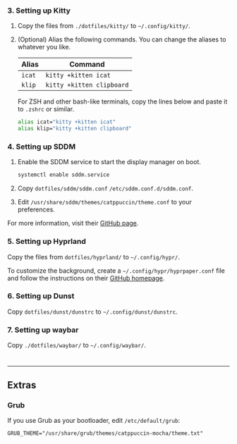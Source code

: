 ### 3. Setting up Kitty

1. Copy the files from `./dotfiles/kitty/` to `~/.config/kitty/`.
2. (Optional) Alias the following commands. You can change the aliases to whatever you like.

    | Alias   | Command                   |
    | ------- | ------------------------- |
    | `icat`  | `kitty +kitten icat`      |
    | `klip`  | `kitty +kitten clipboard` |

    For ZSH and other bash-like terminals, copy the lines below and paste it to `.zshrc` or similar.

    ```bash
    alias icat="kitty +kitten icat"
    alias klip="kitty +kitten clipboard"
    ```

### 4. Setting up SDDM

1. Enable the SDDM service to start the display manager on boot.

    ```bash
    systemctl enable sddm.service
    ```

2. Copy `dotfiles/sddm/sddm.conf` `/etc/sddm.conf.d/sddm.conf`.
3. Edit `/usr/share/sddm/themes/catppuccin/theme.conf` to your preferences.

For more information, visit their [GitHub page](https://github.com/khaneliman/sddm-catppuccin).

### 5. Setting up Hyprland

Copy the files from `dotfiles/hyprland/` to `~/.config/hypr/`.

To customize the background, create a `~/.config/hypr/hyprpaper.conf` file and follow the instructions on their [GitHub homepage](https://github.com/hyprwm/hyprpaper).

### 6. Setting up Dunst

Copy `dotfiles/dunst/dunstrc` to `~/.config/dunst/dunstrc`.

### 7. Setting up waybar

Copy `./dotfiles/waybar/` to `~/.config/waybar/`.

#

-----

## Extras

### Grub

If you use Grub as your bootloader, edit `/etc/default/grub`:

```
GRUB_THEME="/usr/share/grub/themes/catppuccin-mocha/theme.txt"
```
